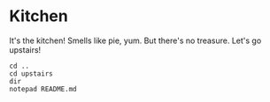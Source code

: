 # Kitchen

It's the kitchen! Smells like pie, yum. But there's no treasure. Let's go upstairs!

```
cd ..
cd upstairs
dir
notepad README.md
```
